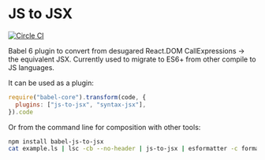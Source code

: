 JS to JSX
=========

[![Circle CI](https://circleci.com/gh/JoeStanton/babel-js-to-jsx.svg?style=svg)](https://circleci.com/gh/JoeStanton/babel-js-to-jsx)

Babel 6 plugin to convert from desugared React.DOM CallExpressions -> the equivalent JSX. Currently used to migrate to ES6+ from other compile to JS languages.

It can be used as a plugin:

```js
require("babel-core").transform(code, {
  plugins: ["js-to-jsx", "syntax-jsx"],
}).code
```

Or from the command line for composition with other tools:

```bash
npm install babel-js-to-jsx
cat example.ls | lsc -cb --no-header | js-to-jsx | esformatter -c format.json
```
